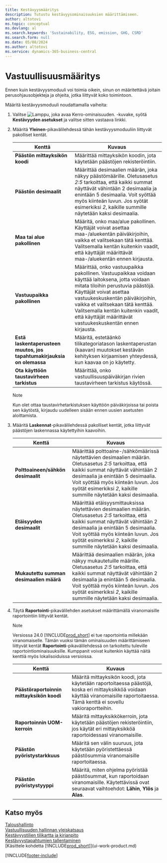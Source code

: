 ```yaml
---
title: Kestävyysmääritys
description: Tutustu kestävyysominaisuuksien määrittämiseen.
author: altotovi
ms.topic: conceptual
ms.devlang: al
ms.search.keywords: 'Sustainability, ESG, emission, GHG, CSRD'
ms.search.form: null
ms.date: 05/08/2024
ms.author: altotovi
ms.service: dynamics-365-business-central
---
```


# <a name="sustainability-setup"></a>Vastuullisuusmääritys

Ennen kuin kestävyysmoduuli voi toimia oikein, sinun on määritettävä joitain perusohjausobjekteja ja ohjeita, jotka liittyvät koko toimintoon.

Määritä kestävyysmoduuli noudattamalla vaiheita:

1. Valitse ![Lamppu, joka avaa Kerro-ominaisuuden.](media/ui-search/search_small.png "Kerro, mitä haluat tehdä") -kuvake, syötä **Kestävyyden asetukset** ja valitse sitten vastaava linkki.
2. Määritä **Yleinen**-pikavälilehdessä tähän kestävyysmoduuliin liittyvät pakolliset kentät.

    | Kenttä | Kuvaus |
    |-------|-------------|
    | **Päästön mittayksikön koodi** | Määrittää mittayksikön koodin, jota käytetään päästöjen rekisteröintiin. |
    | **Päästön desimaalit** | Määrittää desimaalien määrän, joka näkyy päästömäärille. Oletusasetus *2:5* tarkoittaa, että kaikki summat näyttävät vähintään 2 desimaalia ja enintään 5 desimaalia. Voit syöttää myös kiinteän luvun. Jos syötät esimerkiksi *2*, kaikille summille näytetään kaksi desimaalia. |
    | **Maa tai alue pakollinen** | Määritä, onko maa/alue pakollinen. Käyttäjät voivat asettaa maa-/aluekentän päiväkirjoihin, vaikka et valitsekaan tätä kenttää. Valitsemalla kentän kuitenkin vaadit, että käyttäjät määrittävät maa-/aluekentän ennen kirjausta. |
    | **Vastuupaikka pakollinen** | Määrittää, onko vastuupaikka pakollinen. Vastuupaikkaa voidaan käyttää laitoksena, jotta voidaan mitata tiloihin perustuvia päästöjä. Käyttäjät voivat asettaa vastuukeskuskentän päiväkirjoihin, vaikka et valitsekaan tätä kenttää. Valitsemalla kentän kuitenkin vaadit, että käyttäjät määrittävät vastuukeskuskentän ennen kirjausta. |
    | **Estä laskentaperusteen muutos, jos tapahtumakirjauksia on olemassa** | Määritä, estetäänkö tilikategoriatason laskentaperustan (kaavan) muutokset kestävän kehityksen kirjaamisen yhteydessä, kun kaavaa on jo käytetty. |
    | **Ota käyttöön taustavirheen tarkistus** | Määrittää, onko vastuullisuuspäiväkirjan rivien taustavirheen tarkistus käytössä. |

    > [!NOTE]
    > Kun olet ottaa taustavirhetarkistuksen käyttöön päiväkirjoissa tai poista sen käytöstä, kirjaudu uudelleen sisään ennen uusien asetusten aloittamista.

3. Määritä **Laskennat**-pikavälilehdessä pakolliset kentät, jotka liittyvät päästöjen laskennassa käytettyihin kaavoihin.

    | Kenttä | Kuvaus |
    |-------|-------------|
    | **Polttoaineen/sähkön desimaalit** | Määrittää polttoaine-/sähkömäärissä näytettävien desimaalien määrän. Oletusasetus *2:5* tarkoittaa, että kaikki summat näyttävät vähintään 2 desimaalia ja enintään 5 desimaalia. Voit syöttää myös kiinteän luvun. Jos syötät esimerkiksi *2*, kaikille summille näytetään kaksi desimaalia. |
    | **Etäisyyden desimaalit** | Määrittää etäisyysmittauksissa näytettävien desimaalien määrän. Oletusasetus *2:5* tarkoittaa, että kaikki summat näyttävät vähintään 2 desimaalia ja enintään 5 desimaalia. Voit syöttää myös kiinteän luvun. Jos syötät esimerkiksi *2*, kaikille summille näytetään kaksi desimaalia. |
    | **Mukautettu summan desimaalien määrä** | Määrittää desimaalien määrän, joka näkyy mukautetuille määrille. Oletusasetus *2:5* tarkoittaa, että kaikki summat näyttävät vähintään 2 desimaalia ja enintään 5 desimaalia. Voit syöttää myös kiinteän luvun. Jos syötät esimerkiksi *2*, kaikille summille näytetään kaksi desimaalia. |

4. Täytä **Raportointi**-pikavälilehden asetukset määrittämällä viranomaisille raportointiin liittyvät kentät.

    > [!NOTE]
    > Versiossa 24.0 [!INCLUDE[prod_short](includes/prod_short.md)] ei tue raportointia millekään viranomaiselle. Tämän vuoksi tämän ominaisuuden määrittämiseen liittyvät kentät **Raportointi**-pikavälilehdessä on tarkoitettu tuleville raportointiominaisuuksille. Kumppanit voivat kuitenkin käyttää näitä kenttiä myös lokalisoiduissa versioissa.

    | Kenttä | Kuvaus |
    |-------|-------------|
    | **Päästöraportoinnin mittayksikön koodi** | Määritä mittayksikön koodi, jota käytetään raportoitaessa päästöjä, koska eri mittayksikköä voidaan käyttää viranomaisille raportoitaessa. Tämä kenttä ei sovellu vakioraportteihin. |
    | **Raportoinnin UOM-kerroin** | Määritä mittayksikkökerroin, jota käytetään päästöjen rekisteröintiin, jos käytät eri mittayksikköä raportoidessasi viranomaisille. |
    | **Päästön pyöristystarkkuus** | Määritä sen välin suuruus, jota käytetään pyöristettäessä päästösummia viranomaisille raportoitaessa. |
    | **Päästön pyöristystyyppi** | Määritä, miten ohjelma pyöristää päästösummat, kun raportoidaan viranomaisille. Käytettävissä ovat seuraavat vaihtoehdot: **Lähin**, **Ylös** ja **Alas**. |

## <a name="see-also"></a>Katso myös

[Taloushallinto](finance.md)  
[Vastuullisuuden hallinnan yleiskatsaus](finance-manage-sustainability.md)  
[Kestävyystilien tilikartta ja kirjanpito](finance-sustainability-accounts-ledger.md)  
[Kestävyystapahtumien tallentaminen](finance-sustainability-journal.md)  
[Käsittele kohdetta [!INCLUDE[prod_short](includes/prod_short.md)]](ui-work-product.md)  

[!INCLUDE[footer-include](includes/footer-banner.md)]
